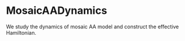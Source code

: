 # MosaicAADynamics
 We study the dynamics of mosaic AA model and construct the effective Hamiltonian.
